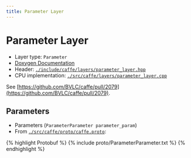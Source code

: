 ```yaml
---
title: Parameter Layer
---
```


# Parameter Layer

* Layer type: `Parameter`
* [Doxygen Documentation](http://caffe.berkeleyvision.org/doxygen/classcaffe_1_1ParameterLayer.html)
* Header: [`./include/caffe/layers/parameter_layer.hpp`](https://github.com/BVLC/caffe/blob/master/include/caffe/layers/parameter_layer.hpp)
* CPU implementation: [`./src/caffe/layers/parameter_layer.cpp`](https://github.com/BVLC/caffe/blob/master/src/caffe/layers/parameter_layer.cpp)

See [https://github.com/BVLC/caffe/pull/2079](https://github.com/BVLC/caffe/pull/2079).

## Parameters

* Parameters (`ParameterParameter parameter_param`)
* From [`./src/caffe/proto/caffe.proto`](https://github.com/BVLC/caffe/blob/master/src/caffe/proto/caffe.proto):

{% highlight Protobuf %}
{% include proto/ParameterParameter.txt %}
{% endhighlight %}
